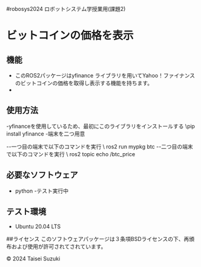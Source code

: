 #robosys2024
ロボットシステム学授業用(課題2)
# ビットコインの価格を表示

## 機能

- このROS2パッケージはyfinance ライブラリを用いてYahoo！ファイナンスのビットコインの価格を取得し表示する機能を持ちます。
- 
## 使用方法
-yfinanceを使用しているため、最初にこのライブラリをインストールする
\\pip install yfinance
-端末を二つ用意

--一つ目の端末で以下のコマンドを実行
\\ ros2 run mypkg btc
--二つ目の端末で以下のコマンドを実行
\\  ros2 topic echo /btc_price


## 必要なソフトウェア
- python
 -テスト実行中

## テスト環境
- Ubuntu 20.04 LTS

##ライセンス
このソフトウェアパッケージは３条項BSDライセンスの下、再頒布および使用が許可されてされています。

© 2024 Taisei Suzuki
